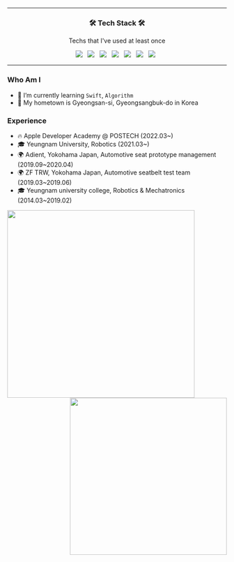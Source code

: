 <hr>
<h3 align="center"><b>🛠 Tech Stack 🛠</b></h3>
<p align="center"> Techs that I've used at least once </p>
<p align="center">
<img src="https://img.shields.io/badge/Swift-F05138?style=flat-square&logo=Swift&logoColor=white"/></a> &nbsp
<img src="https://img.shields.io/badge/SQLite-003B57?style=flat-square&logo=SQLite&logoColor=white"/></a> &nbsp
<img src="https://img.shields.io/badge/Python-3776AB?style=flat-square&logo=Python&logoColor=white"/></a> &nbsp
<img src="https://img.shields.io/badge/HTML5-E34F26?style=flat-square&logo=HTML5&logoColor=white"/></a> &nbsp
<img src="https://img.shields.io/badge/CSS3-1572B6?style=flat-square&logo=CSS3&logoColor=white"/></a> &nbsp
<img src="https://img.shields.io/badge/JavaScript-F7DF1E?style=flat-square&logo=JavaScript&logoColor=white"/></a> &nbsp
<img src="https://img.shields.io/badge/React-61DAFB?style=flat-square&logo=React&logoColor=white"/></a> &nbsp
<hr>

### Who Am I

- 🌱 I’m currently learning `Swift`, `Algorithm`
- 🚅 My hometown is Gyeongsan-si, Gyeongsangbuk-do in Korea

### Experience

- 🔥 Apple Developer Academy @ POSTECH (2022.03~)
- 🎓 Yeungnam University, Robotics (2021.03~)
- 🌍 Adient, Yokohama Japan, Automotive seat prototype management (2019.09~2020.04)
- 🌍 ZF TRW, Yokohama Japan, Automotive seatbelt test team (2019.03~2019.06)
- 🎓 Yeungnam university college, Robotics & Mechatronics (2014.03~2019.02) 

<img align="left" width="430px" src="https://github-readme-stats.vercel.app/api?username=lee02029&show_icons=true&theme=cobalt">
<img align='right' width="360px" src="https://github-readme-stats.vercel.app/api/top-langs/?username=lee02029&layout=compact">






